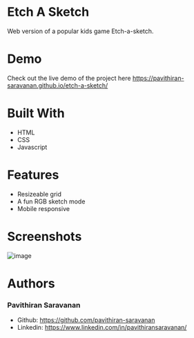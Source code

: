 # Etch A Sketch
Web version of a popular kids game Etch-a-sketch. 

# Demo
Check out the live demo of the project here https://pavithiran-saravanan.github.io/etch-a-sketch/

# Built With
- HTML
- CSS
- Javascript

# Features
- Resizeable grid
- A fun RGB sketch mode
- Mobile responsive

# Screenshots
![image](https://github.com/pavithiran-saravanan/etch-a-sketch/assets/63770646/4531f9e1-56de-415b-98f3-904d5ef6f803)

# Authors
### Pavithiran Saravanan
- Github: https://github.com/pavithiran-saravanan
- Linkedin: https://www.linkedin.com/in/pavithiransaravanan/

